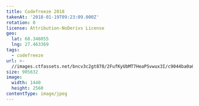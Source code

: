 ```yaml
---
title: Codefreeze 2018
takenAt: '2018-01-19T09:23:09.000Z'
rotation: 0
license: Attribution-NoDerivs License
geo:
  lat: 68.346055
  lng: 27.463369
tags:
  - codefreeze
url: >-
  //images.ctfassets.net/bncv3c2gt878/2FufKyUbMT7HeaPSvwux3I/c9044ba0a056332d1250278496c910cb/codefreeze-2018_25929143608_o
size: 905632
image:
  width: 1440
  height: 2560
contentType: image/jpeg
---
```


